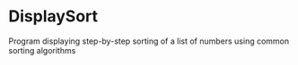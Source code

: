 # DisplaySort
Program displaying step-by-step sorting of a list of numbers using common sorting algorithms
